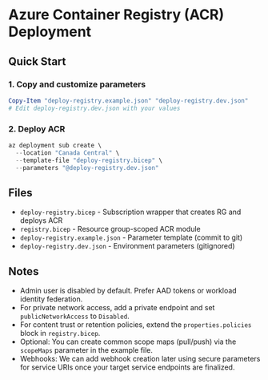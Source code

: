 # Azure Container Registry (ACR) Deployment

## Quick Start

### 1. Copy and customize parameters

```powershell
Copy-Item "deploy-registry.example.json" "deploy-registry.dev.json"
# Edit deploy-registry.dev.json with your values
```

### 2. Deploy ACR

```powershell
az deployment sub create \
  --location "Canada Central" \
  --template-file "deploy-registry.bicep" \
  --parameters "@deploy-registry.dev.json"
```

## Files

- `deploy-registry.bicep` - Subscription wrapper that creates RG and deploys ACR
- `registry.bicep` - Resource group-scoped ACR module
- `deploy-registry.example.json` - Parameter template (commit to git)
- `deploy-registry.dev.json` - Environment parameters (gitignored)

## Notes

- Admin user is disabled by default. Prefer AAD tokens or workload identity federation.
- For private network access, add a private endpoint and set `publicNetworkAccess` to `Disabled`.
- For content trust or retention policies, extend the `properties.policies` block in `registry.bicep`.
- Optional: You can create common scope maps (pull/push) via the `scopeMaps` parameter in the example file.
- Webhooks: We can add webhook creation later using secure parameters for service URIs once your target service endpoints are finalized.
